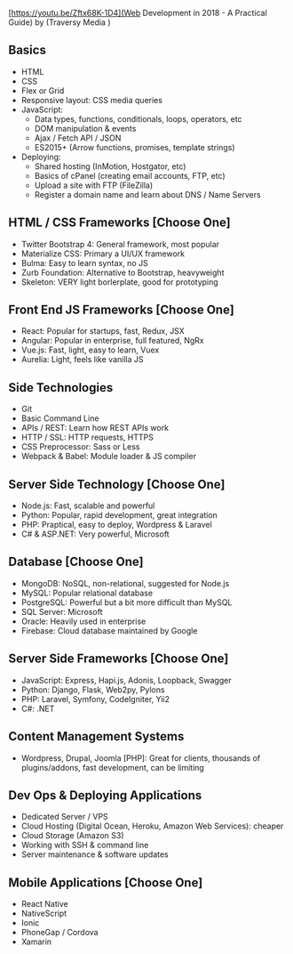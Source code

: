 [https://youtu.be/Zftx68K-1D4](Web Development in 2018 - A Practical Guide) by (Traversy Media
)

## Basics

- HTML
- CSS
- Flex or Grid
- Responsive layout: CSS media queries
- JavaScript: 
  - Data types, functions, conditionals, loops, operators, etc
  - DOM manipulation & events
  - Ajax / Fetch API / JSON
  - ES2015+ (Arrow functions, promises, template strings)
- Deploying:
  - Shared hosting (InMotion, Hostgator, etc)
  - Basics of cPanel (creating email accounts, FTP, etc)
  - Upload a site with FTP (FileZilla)
  - Register a domain name and learn about DNS / Name Servers
  
## HTML / CSS Frameworks [Choose One]

- Twitter Bootstrap 4: General framework, most popular
- Materialize CSS: Primary a UI/UX framework
- Bulma: Easy to learn syntax, no JS
- Zurb Foundation: Alternative to Bootstrap, heavyweight
- Skeleton: VERY light borlerplate, good for prototyping

## Front End JS Frameworks [Choose One]

- React: Popular for startups, fast, Redux, JSX
- Angular: Popular in enterprise, full featured, NgRx
- Vue.js: Fast, light, easy to learn, Vuex
- Aurelia: Light, feels like vanilla JS

## Side Technologies

- Git
- Basic Command Line 
- APIs / REST: Learn how REST APIs work
- HTTP / SSL: HTTP requests, HTTPS
- CSS Preprocessor: Sass or Less
- Webpack & Babel: Module loader & JS compiler

## Server Side Technology [Choose One]

- Node.js: Fast, scalable and powerful
- Python: Popular, rapid development, great integration
- PHP: Praptical, easy to deploy, Wordpress & Laravel
- C# & ASP.NET: Very powerful, Microsoft

## Database [Choose One]

- MongoDB: NoSQL, non-relational, suggested for Node.js
- MySQL: Popular relational database
- PostgreSQL: Powerful but a bit more difficult than MySQL
- SQL Server: Microsoft
- Oracle: Heavily used in enterprise
- Firebase: Cloud database maintained by Google

## Server Side Frameworks [Choose One]

- JavaScript: Express, Hapi.js, Adonis, Loopback, Swagger
- Python: Django, Flask, Web2py, Pylons
- PHP: Laravel, Symfony, CodeIgniter, Yii2
- C#: .NET

## Content Management Systems

- Wordpress, Drupal, Joomla [PHP]: Great for clients, thousands of plugins/addons, fast development, can be limiting

## Dev Ops & Deploying Applications

- Dedicated Server / VPS
- Cloud Hosting (Digital Ocean, Heroku, Amazon Web Services): cheaper
- Cloud Storage (Amazon S3)
- Working with SSH & command line
- Server maintenance & software updates

## Mobile Applications [Choose One]

- React Native
- NativeScript
- Ionic
- PhoneGap / Cordova
- Xamarin